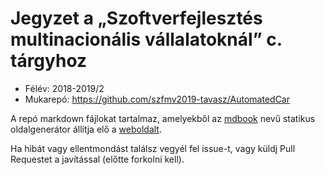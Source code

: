 # Jegyzet a „Szoftverfejlesztés multinacionális vállalatoknál” c. tárgyhoz

- Félév: 2018-2019/2
- Mukarepó: https://github.com/szfmv2019-tavasz/AutomatedCar

A repó markdown fájlokat tartalmaz, amelyekből az [mdbook](https://github.com/rust-lang-nursery/mdBook) nevű statikus oldalgenerátor állítja elő a [weboldalt](https://szfmv2019-tavasz.github.io/handout/).

Ha hibát vagy ellentmondást találsz vegyél fel issue-t, vagy küldj Pull Requestet a javítással (előtte forkolni kell).
